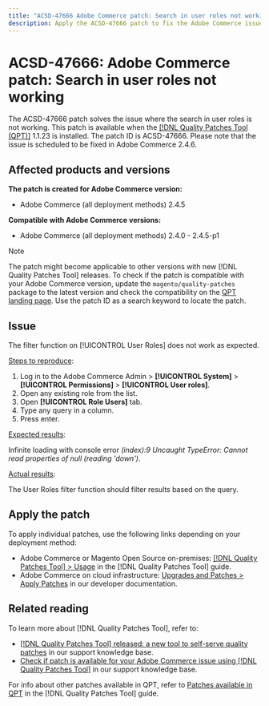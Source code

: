 ```yaml
---
title: "ACSD-47666 Adobe Commerce patch: Search in user roles not working" 
description: Apply the ACSD-47666 patch to fix the Adobe Commerce issue where the filter function on User Role does not work as expected.
---
```


# ACSD-47666: Adobe Commerce patch: Search in user roles not working

The ACSD-47666 patch solves the issue where the search in user roles is not working. This patch is available when the [[!DNL Quality Patches Tool (QPT)]](/help/announcements/adobe-commerce-announcements/magento-quality-patches-released-new-tool-to-self-serve-quality-patches.md) 1.1.23 is installed. The patch ID is ACSD-47666. Please note that the issue is scheduled to be fixed in Adobe Commerce 2.4.6. 

## Affected products and versions

**The patch is created for Adobe Commerce version:**

* Adobe Commerce (all deployment methods) 2.4.5

**Compatible with Adobe Commerce versions:**

* Adobe Commerce (all deployment methods) 2.4.0 - 2.4.5-p1

>[!NOTE]
>
>The patch might become applicable to other versions with new [!DNL Quality Patches Tool] releases. To check if the patch is compatible with your Adobe Commerce version, update the `magento/quality-patches` package to the latest version and check the compatibility on the [QPT landing page](https://experienceleague.adobe.com/tools/commerce-quality-patches/index.html). Use the patch ID as a search keyword to locate the patch.

## Issue

The filter function on [!UICONTROL User Roles] does not work as expected. 

<u>Steps to reproduce</u>:

1. Log in to the Adobe Commerce Admin > **[!UICONTROL System]** > **[!UICONTROL Permissions]** > **[!UICONTROL User roles]**.
1. Open any existing role from the list.
1. Open **[!UICONTROL Role Users]** tab.
1. Type any query in a column.
1. Press enter.

<u>Expected results</u>:

Infinite loading with console error _(index):9 Uncaught TypeError: Cannot read properties of null (reading 'down')_.

<u>Actual results</u>:

The User Roles filter function should filter results based on the query.

## Apply the patch

To apply individual patches, use the following links depending on your deployment method:

* Adobe Commerce or Magento Open Source on-premises: [[!DNL Quality Patches Tool] > Usage](https://experienceleague.adobe.com/docs/commerce-operations/tools/quality-patches-tool/usage.html) in the [!DNL Quality Patches Tool] guide.
* Adobe Commerce on cloud infrastructure: [Upgrades and Patches > Apply Patches](https://devdocs.magento.com/cloud/project/project-patch.html) in our developer documentation. 

## Related reading

To learn more about [!DNL Quality Patches Tool], refer to:

* [[!DNL Quality Patches Tool] released: a new tool to self-serve quality patches](/help/announcements/adobe-commerce-announcements/magento-quality-patches-released-new-tool-to-self-serve-quality-patches.md) in our support knowledge base.
* [Check if patch is available for your Adobe Commerce issue using [!DNL Quality Patches Tool]](/help/support-tools/patches-available-in-qpt-tool/check-patch-for-magento-issue-with-magento-quality-patches.md) in our support knowledge base.

For info about other patches available in QPT, refer to [Patches available in QPT](https://experienceleague.adobe.com/tools/commerce-quality-patches/index.html) in the [!DNL Quality Patches Tool] guide.
